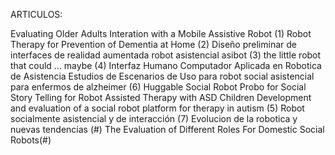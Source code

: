 ARTICULOS:

Evaluating Older Adults Interation with a Mobile Assistive Robot	(1)
Robot Therapy for Prevention of Dementia at Home    (2)
Diseño preliminar de interfaces de realidad aumentada robot asistencial asibot  (3)
the little robot that could ... maybe (4)
Interfaz Humano Computador Aplicada en Robotica de Asistencia
Estudios de Escenarios de Uso para robot social asistencial para enfermos de alzheimer (6)
Huggable Social Robot Probo for Social Story Telling for Robot Assisted Therapy with ASD Children 
Development and evaluation of a social robot platform for therapy in autism (5)
Robot socialmente asistencial y de interacción (7)
Evolucion de la robotica  y nuevas tendencias (#)
The Evaluation of Different Roles For Domestic Social Robots(#)

